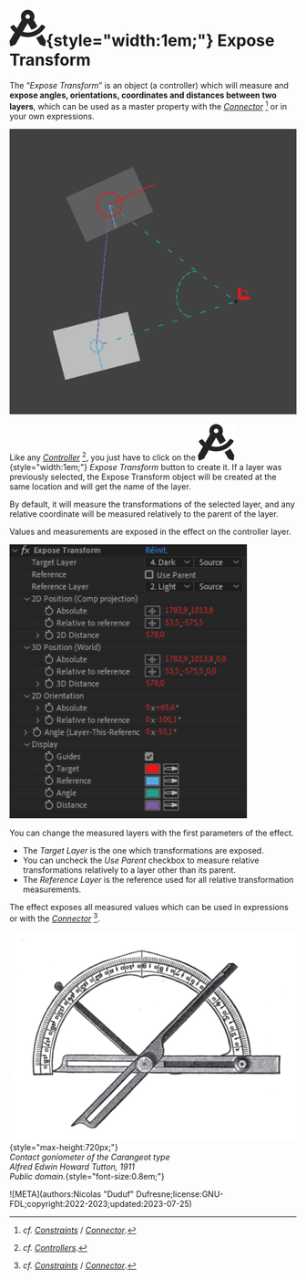 # ![](../../../img/duik/icons/expose_transform.svg){style="width:1em;"} Expose Transform

The “*Expose Transform*” is an object (a controller) which will measure and **expose angles, orientations, coordinates and distances between two layers**, which can be used as a master property with the [*Connector*](../connector.md)&nbsp;[^1] or in your own expressions.

![](../../../img/duik/constraints/etm.png)

Like any [*Controller*](../../controllers/index.md)&nbsp;[^2], you just have to click on the ![](../../../img/duik/icons/expose_transform.svg){style="width:1em;"} *Expose Transform* button to create it. If a layer was previously selected, the Expose Transform object will be created at the same location and will get the name of the layer.

By default, it will measure the transformations of the selected layer, and any relative coordinate will be measured relatively to the parent of the layer.

Values and measurements are exposed in the effect on the controller layer.

![](../../../img/duik/constraints/etmEffect.png)

You can change the measured layers with the first parameters of the effect.

- The *Target Layer* is the one which transformations are exposed.
- You can uncheck the *Use Parent* checkbox to measure relative transformations relatively to a layer other than its parent.
- The *Reference Layer* is the reference used for all relative transformation measurements.

The effect exposes all measured values which can be used in expressions or with the [*Connector*](../connector.md)&nbsp;[^1].

![](../../../img/illustration/Contact_Goniometer.png){style="max-height:720px;"}  
*Contact goniometer of the Carangeot type  
Alfred Edwin Howard Tutton, 1911  
Public domain.*{style="font-size:0.8em;"}

[^1]: *cf.* [*Constraints*](../index.md) / [*Connector*](../connector.md).

[^2]: *cf.* [*Controllers*](../../controllers/index.md).

![META](authors:Nicolas "Duduf" Dufresne;license:GNU-FDL;copyright:2022-2023;updated:2023-07-25)
